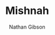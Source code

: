 ---
layout: post
title: "4. Mishnah"
author: "Nathan Gibson"
tags: [4]
image: 
level: overview
zotero-tag: 4-Mishnah
pad-slug: 4
zotero-readings: 
objective: "Explain how the Mishnah illuminates rabbinic attempts to define communal boundaries."
---